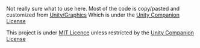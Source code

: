 Not really sure what to use here.
Most of the code is copy/pasted and customized from [Unity/Graphics](https://github.com/Unity-Technologies/Graphics/tree/master/Packages/com.unity.render-pipelines.core)
Which is under the [Unity Companion License](https://unity3d.com/legal/licenses/Unity_Companion_License)

This project is under [MIT Licence](https://opensource.org/licenses/MIT) unless restricted by the [Unity Companion License](https://unity3d.com/legal/licenses/Unity_Companion_License)